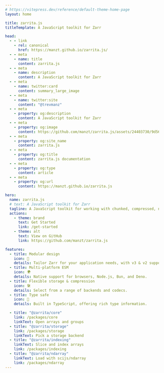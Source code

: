 ```yaml
---
# https://vitepress.dev/reference/default-theme-home-page
layout: home

title: zarrita.js
titleTemplate: A JavaScript toolkit for Zarr

head:
  - - link
    - rel: canonical
      href: https://manzt.github.io/zarrita.js/
  - - meta
    - name: title
      content: zarrita.js
  - - meta
    - name: description
      content: A JavaScript toolkit for Zarr
  - - meta
    - name: twitter:card
      content: summary_large_image
  - - meta
    - name: twitter:site
      content: "@trevmanz"
  - - meta
    - property: og:description
      content: A JavaScript toolkit for Zarr
  - - meta
    - property: og:image
      content: https://github.com/manzt/zarrita.js/assets/24403730/9d5666bc-0812-4cf5-8673-2552e562ef94
  - - meta
    - property: og:site_name
      content: zarrita.js
  - - meta
    - property: og:title
      content: zarrita.js documentation
  - - meta
    - property: og:type
      content: article
  - - meta
    - property: og:url
      content: https://manzt.github.io/zarrita.js

hero:
  name: zarrita.js
  # text: A JavaScript toolkit for Zarr
  tagline: A JavaScript toolkit for working with chunked, compressed, n-dimensional arrays
  actions:
    - theme: brand
      text: Get Started
      link: /get-started
    - theme: alt
      text: View on GitHub
      link: https://github.com/manzt/zarrita.js

features:
  - title: Modular design
    icon: 🧩
    details: Tailor Zarr for your application needs, with v3 & v2 support.
  - title: Multi-platform ESM
    icon: 🌍
    details: Native support for browsers, Node.js, Bun, and Deno.
  - title: Flexible storage & compression
    icon: 🛠️
    details: Select from a range of backends and codecs.
  - title: Type safe
    icon: 🦺
    details: Built in TypeScript, offering rich type information.

  - title: "@zarrita/core"
    link: /packages/core
    linkText: Open arrays and groups
  - title: "@zarrita/storage"
    link: /packages/storage
    linkText: Pick a storage backend
  - title: "@zarrita/indexing"
    linkText: Slice and index arrays
    link: /packages/indexing
  - title: "@zarrita/ndarray"
    linkText: Load with scijs/ndarray
    link: /packages/ndarray
---
```

